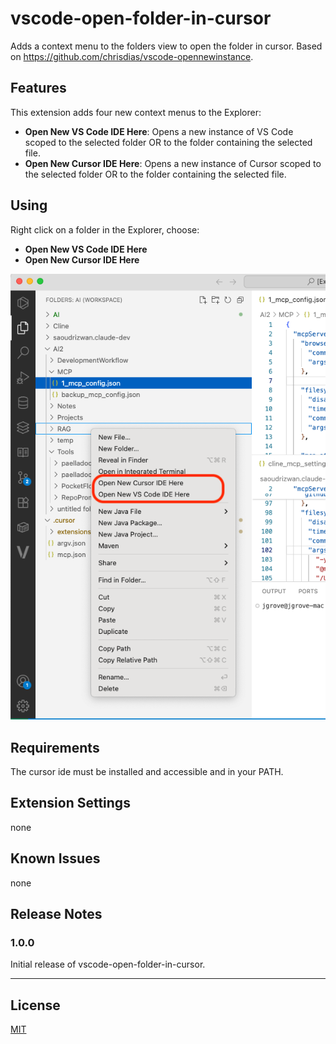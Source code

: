 # vscode-open-folder-in-cursor
Adds a context menu to the folders view to open the folder in cursor.  Based on https://github.com/chrisdias/vscode-opennewinstance.

## Features

This extension adds four new context menus to the Explorer:

* **Open New VS Code IDE Here**: Opens a new instance of VS Code scoped to the selected folder OR to the folder containing the selected file.
* **Open New Cursor IDE Here**: Opens a new instance of Cursor scoped to the selected folder OR to the folder containing the selected file.

## Using

Right click on a folder in the Explorer, choose:
* **Open New VS Code IDE Here** 
* **Open New Cursor IDE Here**


![Preview](images/preview.png)

## Requirements

The cursor ide must be installed and accessible and in your PATH.

## Extension Settings

none

## Known Issues

none

## Release Notes

### 1.0.0

Initial release of vscode-open-folder-in-cursor.


---


## License

[MIT](LICENSE.md)